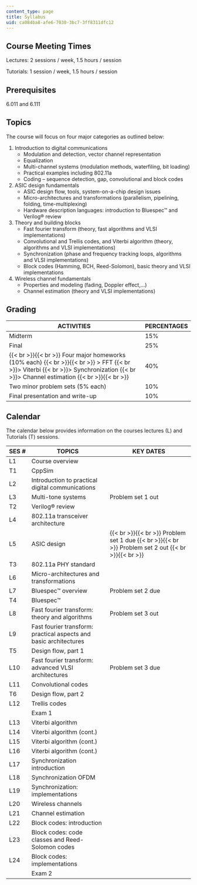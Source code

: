 ```yaml
---
content_type: page
title: Syllabus
uid: ca084ba8-afe6-7030-3bc7-3ff8311dfc12
---
```


Course Meeting Times
--------------------

Lectures: 2 sessions / week, 1.5 hours / session

Tutorials: 1 session / week, 1.5 hours / session

Prerequisites
-------------

6.011 and 6.111

Topics
------

The course will focus on four major categories as outlined below:

1.  Introduction to digital communications
    *   Modulation and detection, vector channel representation
    *   Equalization
    *   Multi-channel systems (modulation methods, waterfiling, bit loading)
    *   Practical examples including 802.11a
    *   Coding – sequence detection, gap, convolutional and block codes
2.  ASIC design fundamentals
    *   ASIC design flow, tools, system-on-a-chip design issues
    *   Micro-architectures and transformations (parallelism, pipelining, folding, time-multiplexing)
    *   Hardware description languages: introduction to Bluespec™ and Verilog® review
3.  Theory and building blocks
    *   Fast fourier transform (theory, fast algorithms and VLSI implementations)
    *   Convolutional and Trellis codes, and Viterbi algorithm (theory, algorithms and VLSI implementations)
    *   Synchronization (phase and frequency tracking loops, algorithms and VLSI implementations)
    *   Block codes (Hamming, BCH, Reed-Solomon), basic theory and VLSI implementations
4.  Wireless channel fundamentals
    *   Properties and modeling (fading, Doppler effect,...)
    *   Channel estimation (theory and VLSI implementations)

Grading
-------

| ACTIVITIES | PERCENTAGES |
| --- | --- |
| Midterm | 15% |
| Final | 25% |
|  {{< br >}}{{< br >}} Four major homeworks (10% each) {{< br >}}{{< br >}} > FFT  {{< br >}}> Viterbi  {{< br >}}> Synchronization  {{< br >}}> Channel estimation {{< br >}}{{< br >}}  | 40% |
| Two minor problem sets (5% each) | 10% |
| Final presentation and write-up | 10% 

  

Calendar
--------

The calendar below provides information on the courses lectures (L) and Tutorials (T) sessions.

| SES # | TOPICS | KEY DATES |
| --- | --- | --- |
| L1 | Course overview |  |
| T1 | CppSim |  |
| L2 | Introduction to practical digital communications |  |
| L3 | Multi-tone systems | Problem set 1 out |
| T2 | Verilog® review |  |
| L4 | 802.11a transceiver architecture |  |
| L5 | ASIC design |  {{< br >}}{{< br >}} Problem set 1 due {{< br >}}{{< br >}} Problem set 2 out {{< br >}}{{< br >}}  |
| T3 | 802.11a PHY standard |  |
| L6 | Micro-architectures and transformations |  |
| L7 | Bluespec™ overview | Problem set 2 due |
| T4 | Bluespec™ |  |
| L8 | Fast fourier transform: theory and algorithms | Problem set 3 out |
| L9 | Fast fourier transform: practical aspects and basic architectures |  |
| T5 | Design flow, part 1 |  |
| L10 | Fast fourier transform: advanced VLSI architectures | Problem set 3 due |
| L11 | Convolutional codes |  |
| T6 | Design flow, part 2 |  |
| L12 | Trellis codes |  |
|  | Exam 1 |  |
| L13 | Viterbi algorithm |  |
| L14 | Viterbi algorithm (cont.) |  |
| L15 | Viterbi algorithm (cont.) |  |
| L16 | Viterbi algorithm (cont.) |  |
| L17 | Synchronization introduction |  |
| L18 | Synchronization OFDM |  |
| L19 | Synchronization: implementations |  |
| L20 | Wireless channels |  |
| L21 | Channel estimation |  |
| L22 | Block codes: introduction |  |
| L23 | Block codes: code classes and Reed-Solomon codes |  |
| L24 | Block codes: implementations |  |
|  | Exam 2 |